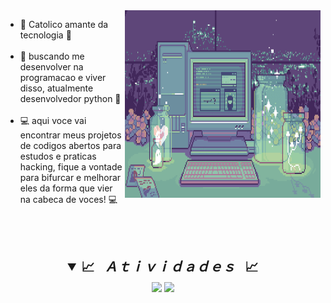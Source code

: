 <img align="right" src="https://github.com/Gabbszzz/Img/blob/main/sobre.gif" width="313px" height="300px" alt="about me">
<!-- <table align="center">
  <tr>
    <td>
      <b>
        <a href="README.md">🇧🇷 Português</a>
      </b>
    </td>
    <td>
      <a href="README-EN.md">🇺🇸 English</a>
    </td>
  </tr>
</table> -->
<ul align="left">
    <li>🤩️ Catolico amante da tecnologia 🤩️</li><br>
    <li>🚀 buscando me desenvolver na programacao e viver disso, atualmente desenvolvedor python 🚀</li><br>
    <li>💻 aqui voce vai encontrar meus projetos de codigos abertos para estudos e praticas hacking, fique a vontade para bifurcar e melhorar eles da forma que vier na cabeca de voces! 💻 </li><br>
  <!--  <li>🔮 🔮</li><br>-->
</ul>
<br>
<h2 align="center">
<details open>
<summary>📈&ensp; <i>Ａｔｉｖｉｄａｄｅｓ</i> &ensp;📈</summary>

<img height="203px" src="https://github-readme-stats.vercel.app/api?username=Ch4rse404&show_icons=true&custom_title=Henrique%20Github%20Stats&theme=tokyonight&hide_border=true">
<img height="203px" src="https://github-readme-streak-stats.herokuapp.com/?user=Ch4rse404&theme=tokyonight&hide_border=true">
</div>
